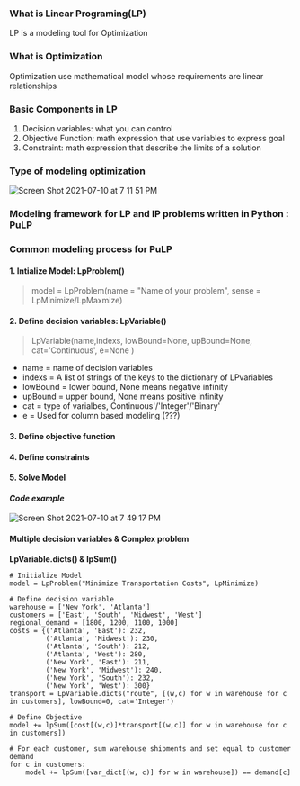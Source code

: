### What is Linear Programing(LP)
LP is a modeling tool for Optimization
### What is Optimization
Optimization use mathematical model whose requirements are linear relationships
### Basic Components in LP
1. Decision variables: what you can control
2. Objective Function: math expression that use variables to express goal
3. Constraint: math expression that describe the limits of a solution
### Type of modeling optimization
![Screen Shot 2021-07-10 at 7 11 51 PM](https://user-images.githubusercontent.com/47950186/125178375-5f0c4500-e1b2-11eb-8835-07eac65d99c5.png)
### Modeling framework for LP and IP problems written in Python : PuLP
### Common modeling process for PuLP
#### 1. Intialize Model: __LpProblem()__
> model = LpProblem(name = "Name of your problem", sense = LpMinimize/LpMaxmize) 
> 
#### 2. Define decision variables: __LpVariable()__
> LpVariable(name,indexs,  lowBound=None, upBound=None, cat='Continuous', e=None ) 
> 
* name = name of decision variables
* indexs = A list of strings of the keys to the dictionary of LPvariables
* lowBound = lower bound, None means negative infinity
* upBound = upper bound, None means positive infinity
* cat = type of varialbes,  Continuous'/'Integer'/'Binary'
* e = Used for column based modeling (???) 
#### 3. Define objective function
#### 4. Define constraints
#### 5. Solve Model
#### _Code example_ 
![Screen Shot 2021-07-10 at 7 49 17 PM](https://user-images.githubusercontent.com/47950186/125178956-9cbf9c80-e1b7-11eb-80e2-96a11bfdf097.png)

#### Multiple decision variables & Complex problem 
__LpVariable.dicts() & lpSum()__

```
# Initialize Model
model = LpProblem("Minimize Transportation Costs", LpMinimize)

# Define decision variable 
warehouse = ['New York', 'Atlanta']
customers = ['East', 'South', 'Midwest', 'West']
regional_demand = [1800, 1200, 1100, 1000]
costs = {('Atlanta', 'East'): 232,
         ('Atlanta', 'Midwest'): 230,
         ('Atlanta', 'South'): 212,
         ('Atlanta', 'West'): 280,
         ('New York', 'East'): 211,
         ('New York', 'Midwest'): 240,
         ('New York', 'South'): 232,
         ('New York', 'West'): 300}
transport = LpVariable.dicts("route", [(w,c) for w in warehouse for c in customers], lowBound=0, cat='Integer')

# Define Objective 
model += lpSum([cost[(w,c)]*transport[(w,c)] for w in warehouse for c in customers])

# For each customer, sum warehouse shipments and set equal to customer demand
for c in customers:
    model += lpSum([var_dict[(w, c)] for w in warehouse]) == demand[c]

```

